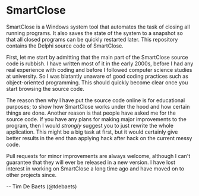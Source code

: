 SmartClose
==========

SmartClose is a Windows system tool that automates the task of closing all running programs. It also saves the state of the system to a snapshot so that all closed programs can be quickly restarted later. This repository contains the Delphi source code of SmartClose.

First, let me start by admitting that the main part of the SmartClose source code is rubbish. I have written most of it in the early 2000s, before I had any real experience with coding and before I followed computer science studies at university. So I was blatantly unaware of good coding practices such as object-oriented programming. This should quickly become clear once you start browsing the source code.

The reason then why I have put the source code online is for educational purposes; to show how SmartClose works under the hood and how certain things are done. Another reason is that people have asked me for the source code. If you have any plans for making major improvements to the program, then I would *strongly* suggest you to just rewrite the whole application. This might be a big task at first, but it would certainly give better results in the end than applying hack after hack on the current messy code.

Pull requests for minor improvements are always welcome, although I can't guarantee that they will ever be released in a new version. I have lost interest in working on SmartClose a long time ago and have moved on to other projects since.

-- Tim De Baets (@tdebaets)
